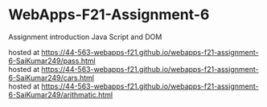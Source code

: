 # WebApps-F21-Assignment-6
Assignment introduction Java Script and DOM

hosted at https://44-563-webapps-f21.github.io/webapps-f21-assignment-6-SaiKumar249/pass.html <br>
hosted at https://44-563-webapps-f21.github.io/webapps-f21-assignment-6-SaiKumar249/cars.html <br>
hosted at https://44-563-webapps-f21.github.io/webapps-f21-assignment-6-SaiKumar249/arithmatic.html <br>